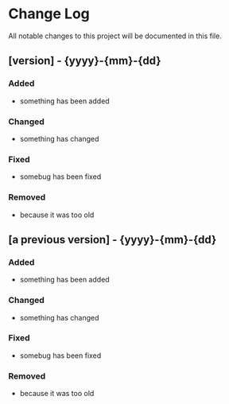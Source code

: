 # Change Log
All notable changes to this project will be documented in this file.

## [version] - {yyyy}-{mm}-{dd}

### Added
- something has been added

### Changed
- something has changed

### Fixed
- somebug has been fixed

### Removed
- because it was too old


## [a previous version] - {yyyy}-{mm}-{dd}

### Added
- something has been added

### Changed
- something has changed

### Fixed
- somebug has been fixed

### Removed
- because it was too old
